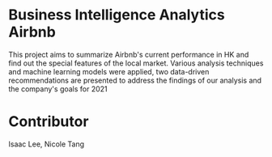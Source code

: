 # Business Intelligence Analytics Airbnb
This project aims to summarize Airbnb's current performance in HK and find out the special features of the local market. Various analysis techniques and machine learning models were applied, two data-driven recommendations are presented to address the findings of our analysis and the company's goals for 2021

# Contributor
Isaac Lee, Nicole Tang
